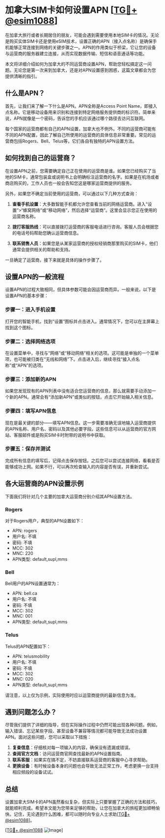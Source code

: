 # 加拿大SIM卡如何设置APN [[TG💪+ @esim1088](https://t.me/s/esim1088)]

在加拿大旅行或者长期居住的朋友，可能会遇到需要使用本地SIM卡的情况。无论是购买实体SIM卡还是使用eSIM技术，设置正确的APN（接入点名称）是确保手机能够正常连接到网络的关键步骤之一。APN的作用类似于桥梁，它让您的设备与运营商的服务器建立连接，从而实现数据传输、短信和语音通话等功能。

本文将详细介绍如何为加拿大的不同运营商设置APN，帮助您轻松搞定这一问题。无论您是第一次来到加拿大，还是对APN设置感到困惑，这篇文章都会为您提供清晰的指引。

## 什么是APN？

首先，让我们来了解一下什么是APN。APN全称是Access Point Name，即接入点名称。它是移动设备用来识别和连接到特定网络服务提供商的标识符。简单来说，APN就像是一个密码，告诉您的手机应该通过哪个路径去访问互联网。

每个国家的运营商都有自己的APN设置，加拿大也不例外。不同的运营商可能有不同的APN配置，因此了解自己所使用的运营商的具体信息非常重要。常见的运营商包括Rogers、Bell、Telus等，它们各自有独特的APN设置方法。

## 如何找到自己的运营商？

在设置APN之前，您需要确定自己正在使用的运营商是谁。如果您已经购买了当地的SIM卡，通常包装盒或说明书上会明确标注运营商的名字。如果是在机场或者商店购买的，工作人员也一般会告知您这是哪家运营商提供的服务。

另外，如果您不确定当前使用的运营商，可以通过以下几种方式查询：

1. **查看手机设置**：大多数智能手机都允许您查看当前的网络运营商。进入“设置”>“蜂窝网络”或“移动网络”，然后选择“运营商”。这里会显示您正在使用的运营商名称。
   
2. **拨打客服热线**：可以直接拨打运营商的客服电话进行咨询。客服人员会根据您的电话号码帮助您确认运营商信息。

3. **联系销售人员**：如果您是从某家运营商的授权经销商那里购买的SIM卡，他们通常会提供相关的帮助和支持。

一旦确定了运营商，接下来就是具体的操作步骤了。

## 设置APN的一般流程

设置APN的过程大致相同，但具体参数可能会因运营商而异。一般来说，以下是设置APN的基本步骤：

### 步骤一：进入手机设置

打开您的智能手机，找到“设置”图标并点击进入。通常情况下，您可以在主屏幕上找到这个图标。

### 步骤二：选择网络选项

在设置菜单中，寻找与“网络”或“移动网络”相关的选项。这可能是单独的一个菜单项，也可能被归类在“无线和网络”下。点击进入后，继续寻找“接入点名称”或“APN”的选项。

### 步骤三：添加新的APN

如果您发现现有的APN列表中没有适合您运营商的信息，那么就需要手动添加一个新的APN。通常会有“添加新APN”或类似的按钮，点击它开始输入相关信息。

### 步骤四：填写APN信息

现在是最关键的部分——填写APN信息。这一步需要准确无误地输入运营商提供的APN名称、用户名、密码以及其他必要字段。这些信息可以从运营商的官方网站、客服邮件或是购买SIM卡时附带的说明书中获取。

### 步骤五：保存并测试

完成所有信息的填写后，记得点击保存按钮。之后您可以尝试连接网络，看看是否能够成功上网。如果不行，可以再次检查输入的内容是否有误，并重新尝试。

## 各大运营商的APN设置示例

下面我们将针对几个主要的加拿大运营商分别介绍其APN设置方法。

### Rogers

对于Rogers用户，典型的APN设置如下：

- APN: rogers
- 用户名: 不填
- 密码: 不填
- MCC: 302
- MNC: 220
- APN类型: default,supl,mms

### Bell

Bell用户的APN设置通常为：

- APN: bell.ca
- 用户名: 不填
- 密码: 不填
- MCC: 302
- MNC: 001
- APN类型: default,supl,mms

### Telus

Telus的APN配置如下：

- APN: telusmobility
- 用户名: 不填
- 密码: 不填
- MCC: 302
- MNC: 020
- APN类型: default,supl,mms

请注意，以上仅为示例，实际使用时应以运营商提供的最新信息为准。

## 遇到问题怎么办？

尽管我们提供了详细的指导，但在实际操作过程中仍然可能出现各种问题。例如，输入错误、忘记某些字段、甚至设备不兼容等情况都可能导致无法成功设置APN。面对这些问题，您可以采取以下措施：

1. **复查信息**：仔细核对每一项输入的内容，确保没有遗漏或错误。
2. **查阅官方文档**：访问运营商官网查找最新的APN设置指南。
3. **联系客服**：如果实在搞不定，不妨直接联系运营商的客服中心寻求帮助。
4. **更换设备**：有时候设备本身的问题也会导致无法正常工作，考虑更换一台支持相应频段的设备试试。

## 总结

设置加拿大SIM卡的APN虽然看似复杂，但实际上只要掌握了正确的方法和技巧，就能顺利完成。希望本文能为您带来足够的帮助，让您在加拿大的旅程更加顺畅愉快。记住，无论遇到什么困难，都可以随时向专业人士求助[[TG💪+ @esim1088](https://t.me/s/esim1088)]。

[[TG💪+ @esim1088](https://t.me/s/esim1088) ![Image](https://i.postimg.cc/4NQfJmqS/Snipaste-2025-05-13-00-14-12.png)]